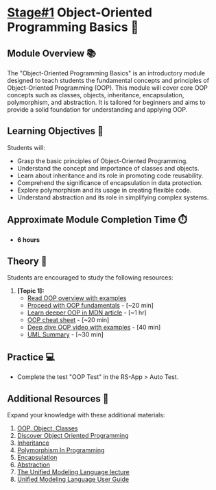 # [Stage#1](../../../) Object-Oriented Programming Basics 🌟

## Module Overview 📚

The "Object-Oriented Programming Basics" is an introductory module designed to teach students the fundamental concepts and principles of Object-Oriented Programming (OOP). This module will cover core OOP concepts such as classes, objects, inheritance, encapsulation, polymorphism, and abstraction. It is tailored for beginners and aims to provide a solid foundation for understanding and applying OOP.

## Learning Objectives 🎯

Students will:

- Grasp the basic principles of Object-Oriented Programming.
- Understand the concept and importance of classes and objects.
- Learn about inheritance and its role in promoting code reusability.
- Comprehend the significance of encapsulation in data protection.
- Explore polymorphism and its usage in creating flexible code.
- Understand abstraction and its role in simplifying complex systems.

## Approximate Module Completion Time ⏱️

- **6 hours**

## Theory 📖

Students are encouraged to study the following resources:

1. **[Topic 1]:**
   - [Read OOP overview with examples](./materials/oop-overview.md)
   - [Proceed with OOP fundamentals](https://www.freecodecamp.org/news/object-oriented-programming-javascript/) - [~20 min]
   - [Learn deeper OOP in MDN article](https://developer.mozilla.org/en-US/docs/Learn/JavaScript/Objects/Object-oriented_programming) - [~1 hr]
   - [OOP cheat sheet](https://www.techtarget.com/searchapparchitecture/definition/object-oriented-programming-OOP) - [~20 min]
   - [Deep dive OOP video with examples](https://www.youtube.com/watch?v=vDJpGenyHaA) - [40 min]
   - [UML Summary](https://www.inf.fu-berlin.de/lehre/WS97/SWT/uml/doc/summary.pdf) - [~30 min]

## Practice 💻

- Complete the test "OOP Test" in the RS-App > Auto Test.

## Additional Resources 📘

Expand your knowledge with these additional materials:

1. [OOP, Object, Classes](https://eloquentjavascript.net/06_object.html)
2. [Discover Object Oriented Programming](https://blog.hubspot.com/website/object-oriented-programming)
3. [Inheritance](<https://en.wikipedia.org/wiki/Inheritance_(object-oriented_programming)>)
4. [Polymorphism In Programming](https://www.bmc.com/blogs/polymorphism-programming/)
5. [Encapsulation](<https://en.wikipedia.org/wiki/Encapsulation_(computer_programming)>)
6. [Abstraction](<https://en.wikipedia.org/wiki/Abstraction_(computer_science)>)
7. [The Unified Modeling Language lecture](https://youtu.be/F5UJkENKc50)
8. [Unified Modeling Language User Guide](https://patologia.com.mx/informatica/uug.pdf)
